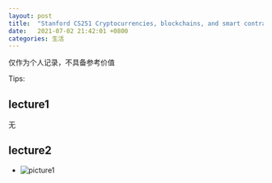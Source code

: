 ```yaml
---
layout: post
title:  "Stanford CS251 Cryptocurrencies, blockchains, and smart contracts Tips"
date:   2021-07-02 21:42:01 +0800
categories: 生活
---
```


仅作为个人记录，不具备参考价值

Tips:

## lecture1
无

## lecture2

* ![picture1]

[base_url]:https://onemore14.github.io/assets
[picture1]:https://onemore14.github.io/assets/2021/cs251-lecture2-1.png